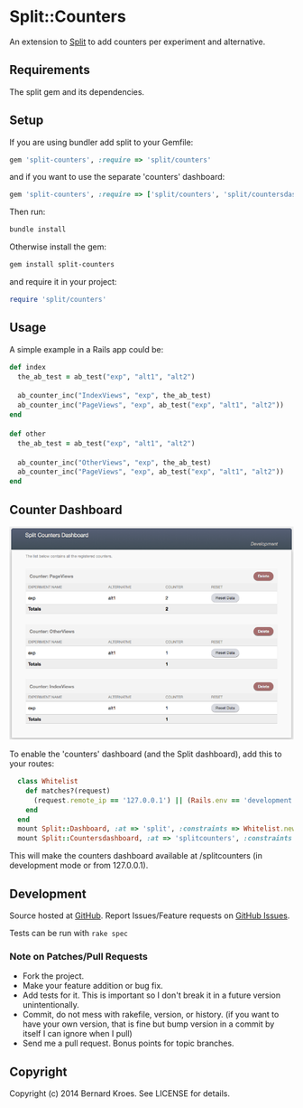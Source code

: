 # Split::Counters

An extension to [Split](http://github.com/andrew/split) to add counters per experiment and alternative.

## Requirements

The split gem and its dependencies.

## Setup

If you are using bundler add split to your Gemfile:

```ruby
gem 'split-counters', :require => 'split/counters'
```

and if you want to use the separate 'counters' dashboard:

```ruby
gem 'split-counters', :require => ['split/counters', 'split/countersdashboard']
```

Then run:

```bash
bundle install
```

Otherwise install the gem:

```bash
gem install split-counters
```

and require it in your project:

```ruby
require 'split/counters'
```

## Usage

A simple example in a Rails app could be:
```ruby
def index
  the_ab_test = ab_test("exp", "alt1", "alt2")

  ab_counter_inc("IndexViews", "exp", the_ab_test)
  ab_counter_inc("PageViews", "exp", ab_test("exp", "alt1", "alt2"))
end

def other
  the_ab_test = ab_test("exp", "alt1", "alt2")

  ab_counter_inc("OtherViews", "exp", the_ab_test)
  ab_counter_inc("PageViews", "exp", ab_test("exp", "alt1", "alt2"))
end
```

## Counter Dashboard

![Counters Dashboard](/screenshots/screenshot1.png?raw=true "Counters Dashboard")

To enable the 'counters' dashboard (and the Split dashboard), add this to your routes:

```ruby
  class Whitelist
    def matches?(request) 
      (request.remote_ip == '127.0.0.1') || (Rails.env == 'development')
    end
  end
  mount Split::Dashboard, :at => 'split', :constraints => Whitelist.new
  mount Split::Countersdashboard, :at => 'splitcounters', :constraints => Whitelist.new
```

This will make the counters dashboard available at /splitcounters (in development mode or from 127.0.0.1).

## Development

Source hosted at [GitHub](http://github.com/bernardkroes/split-counters).
Report Issues/Feature requests on [GitHub Issues](http://github.com/bernardkroes/split-counters/issues).

Tests can be run with `rake spec`

### Note on Patches/Pull Requests

 * Fork the project.
 * Make your feature addition or bug fix.
 * Add tests for it. This is important so I don't break it in a
   future version unintentionally.
 * Commit, do not mess with rakefile, version, or history.
   (if you want to have your own version, that is fine but bump version in a commit by itself I can ignore when I pull)
 * Send me a pull request. Bonus points for topic branches.

## Copyright

Copyright (c) 2014 Bernard Kroes. See LICENSE for details.
